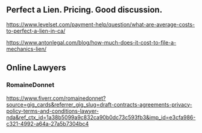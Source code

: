 ## Perfect a Lien. Pricing. Good discussion.

https://www.levelset.com/payment-help/question/what-are-average-costs-to-perfect-a-lien-in-ca/

https://www.antonlegal.com/blog/how-much-does-it-cost-to-file-a-mechanics-lien/

## Online Lawyers

### RomaineDonnet

https://www.fiverr.com/romainedonnet?source=gig_cards&referrer_gig_slug=draft-contracts-agreements-privacy-policy-terms-and-conditions-lawyer-nda&ref_ctx_id=1a38b5099a9c832ca90b0dc73c593fb3&imp_id=e3cfa986-c321-4992-a64a-27a5b7304bc4

